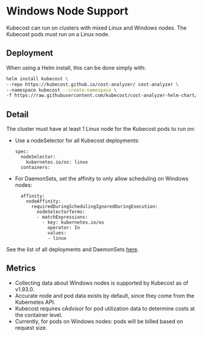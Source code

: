 Windows Node Support
======

Kubecost can run on clusters with mixed Linux and Windows nodes. The Kubecost pods must run on a Linux node.


## Deployment

When using a Helm install, this can be done simply with:

```sh
helm install kubecost \
--repo https://kubecost.github.io/cost-analyzer/ cost-analyzer \
--namespace kubecost --create-namespace \
-f https://raw.githubusercontent.com/kubecost/cost-analyzer-helm-chart/develop/cost-analyzer/values-windows-node-affinity.yaml
```

## Detail

The cluster must have at least 1 Linux node for the Kubecost pods to run on:

  * Use a nodeSelector for all Kubecost deployments:

    ```
    spec:
      nodeSelector:
        kubernetes.io/os: linux
      containers:
    ```
  * For DaemonSets, set the affinity to only allow scheduling on Windows nodes:
    ```
      affinity:
        nodeAffinity:
          requiredDuringSchedulingIgnoredDuringExecution:
            nodeSelectorTerms:
            - matchExpressions:
              - key: kubernetes.io/os
                operator: In
                values:
                - linux
    ```

See the list of all deployments and DaemonSets [here](https://github.com/kubecost/cost-analyzer-helm-chart/blob/develop/cost-analyzer/values-windows-node-affinity.yaml).

## Metrics

  * Collecting data about Windows nodes is supported by Kubecost as of v1.93.0.
  * Accurate node and pod data exists by default, since they come from the Kubernetes API.
  * Kubecost requires cAdvisor for pod utilization data to determine costs at the container level.
  * Currently, for pods on Windows nodes: pods will be billed based on request size.
